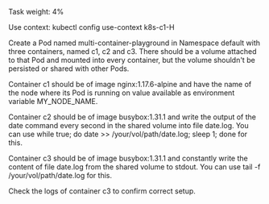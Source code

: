 Task weight: 4%

Use context: kubectl config use-context k8s-c1-H

Create a Pod named multi-container-playground in Namespace default with three containers, named c1, c2 and c3. There should be a volume attached to that Pod and mounted into every container, but the volume shouldn't be persisted or shared with other Pods.

Container c1 should be of image nginx:1.17.6-alpine and have the name of the node where its Pod is running on value available as environment variable MY_NODE_NAME.

Container c2 should be of image busybox:1.31.1 and write the output of the date command every second in the shared volume into file date.log. You can use while true; do date >> /your/vol/path/date.log; sleep 1; done for this.

Container c3 should be of image busybox:1.31.1 and constantly write the content of file date.log from the shared volume to stdout. You can use tail -f /your/vol/path/date.log for this.

Check the logs of container c3 to confirm correct setup.